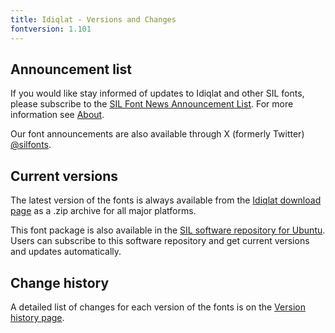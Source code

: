 ```yaml
---
title: Idiqlat - Versions and Changes
fontversion: 1.101
---
```


## Announcement list

If you would like stay informed of updates to Idiqlat and other SIL fonts, please subscribe to the [SIL Font News Announcement List](https://groups.google.com/a/groups.sil.org/forum/#!forum/sil-font-news). For more information see [About](about.md).

Our font announcements are also available through X (formerly Twitter) [\@silfonts](https://x.com/silfonts).

## Current versions

The latest version of the fonts is always available from the [Idiqlat download page](https://software.sil.org/syrc/download/) as a .zip archive for all major platforms.

This font package is also available in the [SIL software repository for Ubuntu](https://packages.sil.org/). Users can subscribe to this software repository and get current versions and updates automatically.

## Change history

A detailed list of changes for each version of the fonts is on the [Version history page](history.md).

